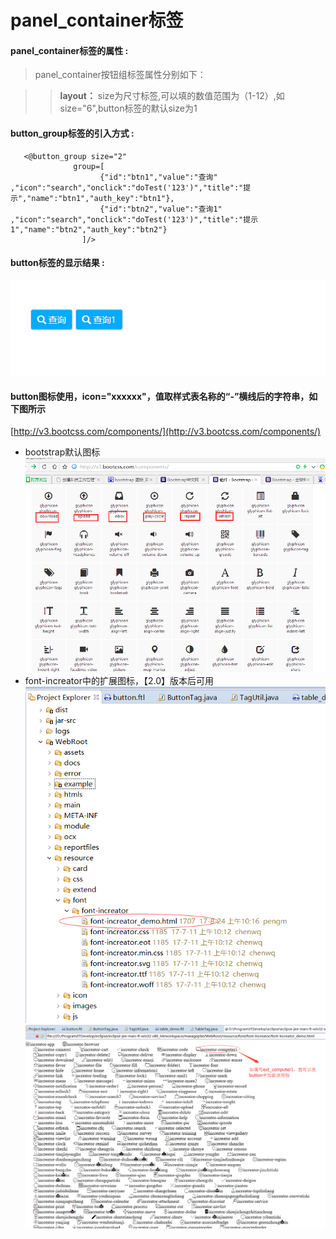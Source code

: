 # panel_container**标签**

#### panel_container**标签的属性 :**

> panel_container按钮组标签属性分别如下：

> > **layout：** size为尺寸标签,可以填的数值范围为（1-12）,如size="6",button标签的默认size为1
>>




#### button_group标签的引入方式 :

```
   <@button_group size="2"
	          group=[
				    {"id":"btn1","value":"查询" ,"icon":"search","onclick":"doTest('123')","title":"提示","name":"btn1","auth_key":"btn1"},
				    {"id":"btn2","value":"查询1" ,"icon":"search","onclick":"doTest('123')","title":"提示1","name":"btn2","auth_key":"btn2"}
				]/>
```

#### button标签的显示结果 :

![](/assets/button_group1.png)

#### button图标使用，icon="xxxxxx"，值取样式表名称的“-”横线后的字符串，如下图所示

[http://v3.bootcss.com/components/](http://v3.bootcss.com/components/)
* bootstrap默认图标
![](/assets/icon-font03.png)
* font-increator中的扩展图标，【2.0】版本后可用
![](/assets/button1.png)
![](/assets/button2.png)

